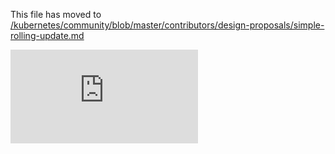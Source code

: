 This file has moved to [/kubernetes/community/blob/master/contributors/design-proposals/simple-rolling-update.md](https://github.com/kubernetes/community/blob/master/contributors/design-proposals/simple-rolling-update.md)


<!-- BEGIN MUNGE: GENERATED_ANALYTICS -->
[![Analytics](https://kubernetes-site.appspot.com/UA-36037335-10/GitHub/docs/design/simple-rolling-update.md?pixel)]()
<!-- END MUNGE: GENERATED_ANALYTICS -->
